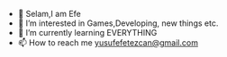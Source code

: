 - 👋 Selam,I am Efe
- 👀 I’m interested in Games,Developing, new things etc.
- 🌱 I’m currently learning EVERYTHING
- 📫 How to reach me yusufefetezcan@gmail.com


<!---
efestezcan/efestezcan is a ✨ special ✨ repository because its `README.md` (this file) appears on your GitHub profile.
You can click the Preview link to take a look at your changes.
--->

